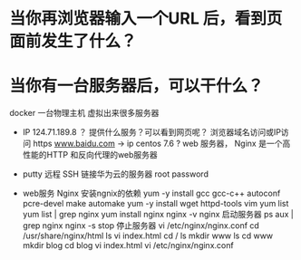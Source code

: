 # 当你再浏览器输入一个URL 后，看到页面前发生了什么？
# 当你有一台服务器后，可以干什么？
docker 一台物理主机 虚拟出来很多服务器
- IP 
    124.71.189.8 ？ 提供什么服务？可以看到网页呢？
    浏览器域名访问或IP访问 https  www.baidu.com -> ip
    centos 7.6 ? web 服务器， 
    Nginx 是一个高性能的HTTP 和反向代理的web服务器

- putty 远程 SSH 链接华为云的服务器
    root  password
- web服务 Nginx
    安装ngnix的依赖
     yum -y install gcc  gcc-c++ autoconf pcre-devel make automake
     yum -y install wget httpd-tools vim
     yum list
     yum list | grep nginx
     yum install nginx
     nginx -v
     nginx 启动服务器
     ps aux | grep nginx 
     nginx -s stop 停止服务器
     vi /etc/nginx/nginx.conf
     cd /usr/share/nginx/html
     ls
     vi index.html
     cd /
     ls 
     mkdir www
     ls
     cd www
     mkdir blog
     cd blog
     vi index.html
    vi /etc/nginx/nginx.conf





